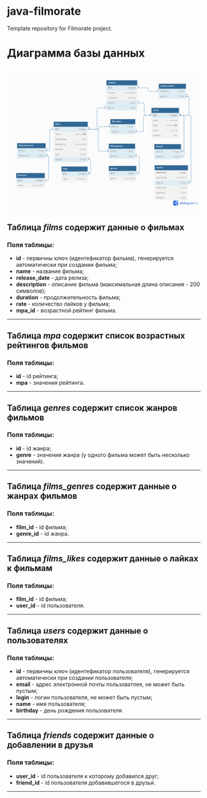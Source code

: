 # java-filmorate
Template repository for Filmorate project.

# Диаграмма базы данных
![ER-диаграмма](https://github.com/Andreyspb82/java-filmorate/blob/develop/Untitled_12_002.png)
---
## Таблица *films* содержит данные о фильмах
### Поля таблицы:
* **id** - первичны ключ (идентефикатор фильма),  генерируется автоматически при создании фильма;
* **name** - название фильма;
* **release_date** - дата релиза;
* **description** - описание фильма (максимальная длина описания - 200 символов); 
* **duration** - продолжительность фильма;
* **rate** - количество лайков у фильма;
* **mpa_id** - возрастной рейтинг фильма.
---
## Таблица *mpa* содержит список возрастных рейтингов фильмов
### Поля таблицы:
* **id** - id рейтинга;
* **mpa** - значения рейтинга.
---
## Таблица *genres* содержит список жанров фильмов
### Поля таблицы:
* **id** - id жанра;
* **genre** - значения жанра (у одного фильма может быть несколько значений).
---
## Таблица *films_genres* содержит данные о жанрах фильмов
### Поля таблицы:
* **film_id** - id фильма;
* **genre_id** - id жанра.
---
## Таблица *films_likes* содержит данные о лайках к фильмам
### Поля таблицы:
* **film_id** - id фильма;
* **user_id** - id пользователя.
---
## Таблица *users* содержит данные о пользователях
### Поля таблицы:
* **id** - первичны ключ (идентефикатор пользователя),  генерируется автоматически при создании пользователя;
* **email** - адрес электронной почты пользоватлея, не может быть пустым;
* **login** - логин пользователя, не может быть пустым;
* **name** - имя пользователя;
* **birthday** - день рождения пользователя.
---
## Таблица *friends* содержит данные о добавлении в друзья
### Поля таблицы:
* **user_id** - id пользователя к которому добавился друг;
* **friend_id** - id пользователя добавившегося в друзья.
---


  






